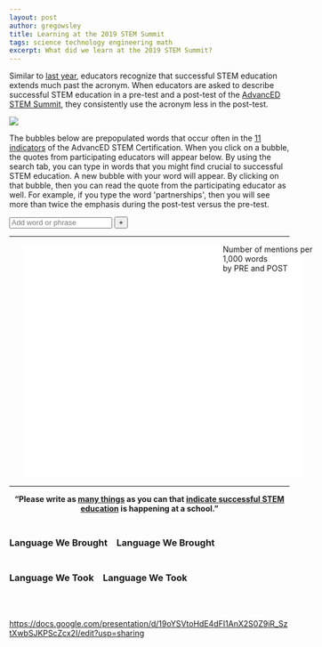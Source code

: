 ```yaml
---
layout: post
author: gregowsley
title: Learning at the 2019 STEM Summit
tags: science technology engineering math 
excerpt: What did we learn at the 2019 STEM Summit?
---
```


Similar to [last year](http://steam.rockhursths.edu/2018/04/02/The-Words-We-Use.html), educators recognize that successful STEM education extends much past the acronym. When educators are asked to describe successful STEM education in a pre-test and a post-test of the [AdvancED STEM Summit](http://www.cvent.com/events/advanced-midwest-stem-summit-2019/event-summary-dd6ce7f8f112483b82d5e669634413cf.aspx?dvce=1), they consistently use the acronym less in the post-test. 

<div class='tableauPlaceholder' id='viz1568398936929' style='position: relative'><noscript><a href='#'><img alt=' ' src='https:&#47;&#47;public.tableau.com&#47;static&#47;images&#47;20&#47;2019STEMSummitAttendees&#47;2019STEMSummitAttendeesDashboard&#47;1_rss.png' style='border: none' /></a></noscript><object class='tableauViz'  style='display:none;'><param name='host_url' value='https%3A%2F%2Fpublic.tableau.com%2F' /> <param name='embed_code_version' value='3' /> <param name='site_root' value='' /><param name='name' value='2019STEMSummitAttendees&#47;2019STEMSummitAttendeesDashboard' /><param name='tabs' value='no' /><param name='toolbar' value='yes' /><param name='static_image' value='https:&#47;&#47;public.tableau.com&#47;static&#47;images&#47;20&#47;2019STEMSummitAttendees&#47;2019STEMSummitAttendeesDashboard&#47;1.png' /> <param name='animate_transition' value='yes' /><param name='display_static_image' value='yes' /><param name='display_spinner' value='yes' /><param name='display_overlay' value='yes' /><param name='display_count' value='yes' /><param name='filter' value='publish=yes' /></object></div>                <script type='text/javascript'>                    var divElement = document.getElementById('viz1568398936929');                    var vizElement = divElement.getElementsByTagName('object')[0];                    vizElement.style.width='100%';vizElement.style.height=(divElement.offsetWidth*0.75)+'px';                    var scriptElement = document.createElement('script');                    scriptElement.src = 'https://public.tableau.com/javascripts/api/viz_v1.js';                    vizElement.parentNode.insertBefore(scriptElement, vizElement);                </script>

The bubbles below are prepopulated words that occur often in the [11 indicators](http://steam.rockhursths.edu/stem-certification/) of the AdvancED STEM Certification. When you click on a bubble, the quotes from participating educators will appear below. By using the search tab, you can type in words that you might find crucial to successful STEM education. A new bubble with your word will appear. By clicking on that bubble, then you can read the quote from the participating educator as well. For example, if you type the word 'partnerships', then you will see more than twice the emphasis during the post-test versus the pre-test.

<!-- SEARCH BAR -->
<form id="g-form">
    <input style="height:20px;" type="text" name="search" placeholder="Add word or phrase" tabindex="1">
    <button>+</button>
</form>

<!-- BUBBLES -->
<hr>
<div id="g-chart" width="100%;" style="margin-left: 0%; postion:block;">
    <div class="g-legend" style="position:absolute; width:100%;">
        <div style="position:absolute; width:200px; left:40%" class="g-overview">
            Number of mentions per 1,000 words
            <br>by
            <span class="g-swatch g-democrat"></span>PRE and
            <span class="g-swatch g-republican"></span>POST
        </div>
    </div>
    <div style="margin-left: 0%" class="g-labels"></div>
    <svg style="background: white; margin-left: 5%;" class="g-nodes" width="100%" height="420"></svg>
</div>
<hr>

**<center>“Please write as <u>many things</u> as you can that <u>indicate successful STEM education</u> is happening at a school.”</center>**

<!-- COMMENTS -->
<div class="g-body row">
    <div class="g-mentions g-democrat col-md-6">
        <h3 class="g-head g-hasnt-topic">
            <span class="g-isnt-topic"><br>Language We Brought</span>
            <span class="g-is-topic">
                <span style="padding-left: 0.76em;">Language We Brought</span>
            </span>
        </h3>
        <div class="g-divider"></div>
    </div>
    <div class="g-mentions g-republican col-md-6">
        <h3 class="g-head g-hasnt-topic">
            <span class="g-isnt-topic"><br>Language We Took</span>
            <span class="g-is-topic">
                <span style="padding-left: 0.76em;">Language We Took</span>
            </span>
        </h3>
        <div class="g-divider"></div>
    </div>
    <br clear="all">
    <br>
</div>

<script src="https://cdnjs.cloudflare.com/ajax/libs/jquery/3.1.0/jquery.min.js"></script>
<script src="https://cdnjs.cloudflare.com/ajax/libs/materialize/0.100.2/js/materialize.min.js"></script>
<script src="https://cdn.rawgit.com/JamesWClark/Two-Party-Visualizer/gh-pages/d3.v2.min.js"></script>
<script src="https://cdn.rawgit.com/JamesWClark/Two-Party-Visualizer/gh-pages/topics.js"></script>
<script src="/js/two-party-visualize.js"></script>

<script>
// these sources need to be published on the web for this app to work correctly.
var source1 = 'https://docs.google.com/spreadsheets/d/1r18EHVyqB8m47S8cliQSTAOnb9H5z1w8vUvmlWoZWG0/edit#gid=1847657122';
var source2 = 'https://docs.google.com/spreadsheets/d/1sxcZxHlXjamJjYCukxu7aogH7yxfjqxKOmUsubzySfw/edit#gid=193257641';

var viz = new TwoPartyVisual();
viz.loadPearDeckSheets(source1, source2)
</script>












https://docs.google.com/presentation/d/19oYSVtoHdE4dFI1AnX2S0Z9iR_SztXwbSJKPScZcx2I/edit?usp=sharing


